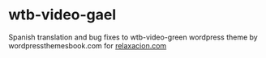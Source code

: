 wtb-video-gael
==============

Spanish translation and bug fixes to wtb-video-green wordpress theme by wordpressthemesbook.com for [relaxacion.com](http://www.relaxacion.com)
